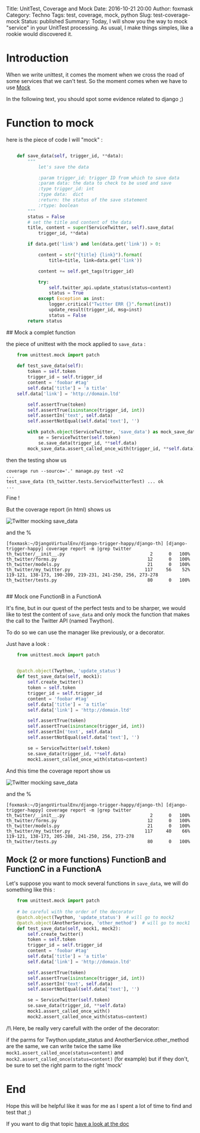 Title: UnitTest, Coverage and Mock
Date: 2016-10-21 20:00
Author: foxmask
Category: Techno
Tags: test, coverage, mock, python
Slug: test-coverage-mock
Status: published
Summary: Today, I will show you the way to mock "service" in your UnitTest processing. As usual, I make things simples, like a rookie would discovered it.

# Introduction 

When we write unittest, it comes the moment when we cross the road of some services that we can't test.
So the moment comes when we have to use [Mock](https://docs.python.org/dev/library/unittest.mock.html)

In the following text, you should spot some evidence related to django ;)

# Function to mock


here is the piece of code I will "mock" :


```python

    def save_data(self, trigger_id, **data):
        """
            let's save the data

            :param trigger_id: trigger ID from which to save data
            :param data: the data to check to be used and save
            :type trigger_id: int
            :type data:  dict
            :return: the status of the save statement
            :rtype: boolean
        """
        status = False
        # set the title and content of the data
        title, content = super(ServiceTwitter, self).save_data(
            trigger_id, **data)

        if data.get('link') and len(data.get('link')) > 0:

            content = str("{title} {link}").format(
                title=title, link=data.get('link'))

            content += self.get_tags(trigger_id)

            try:
                self.twitter_api.update_status(status=content)
                status = True
            except Exception as inst:
                logger.critical("Twitter ERR {}".format(inst))
                update_result(trigger_id, msg=inst)
                status = False
        return status
```

## Mock a complet function

the piece of unittest with the mock applied to `save_data` :
    
```python
    from unittest.mock import patch
    
    def test_save_data(self):
        token = self.token
        trigger_id = self.trigger_id
        content = 'foobar #tag'
        self.data['title'] = 'a title'
    self.data['link'] = 'http://domain.ltd'

        self.assertTrue(token)
        self.assertTrue(isinstance(trigger_id, int))
        self.assertIn('text', self.data)
        self.assertNotEqual(self.data['text'], '')

        with patch.object(ServiceTwitter, 'save_data') as mock_save_data:
            se = ServiceTwitter(self.token)
            se.save_data(trigger_id, **self.data)
        mock_save_data.assert_called_once_with(trigger_id, **self.data)
```


then the testing show us 

```
coverage run --source='.' manage.py test -v2
...
test_save_data (th_twitter.tests.ServiceTwitterTest) ... ok
...
```
Fine !

But the coverage report (in html) shows us 

![Twitter mocking save_data](https://foxmask.trigger-happy.eu/static/twitter_mock_save_data.png)


and the % 
```
[foxmask:~/DjangoVirtualEnv/django-trigger-happy/django-th] [django-trigger-happy] coverage report -m |grep twitter
th_twitter/__init__.py                                2      0   100%   
th_twitter/forms.py                                  12      0   100%   
th_twitter/models.py                                 21      0   100%   
th_twitter/my_twitter.py                            117     56    52%   119-121, 138-173, 190-209, 219-231, 241-250, 256, 273-278
th_twitter/tests.py                                  80      0   100%   
   
```        

## Mock one FunctionB in a FunctionA 

It's fine, but in our quest of the perfect tests and to be sharper, we would like to test the content of `save_data` and only mock the function that makes the call to the Twitter API (named Twython).

To do so we can use the manager like previously, or a decorator. 

Just have a look :

               
```python
    from unittest.mock import patch            
               

    @patch.object(Twython, 'update_status')
    def test_save_data(self, mock1):
        self.create_twitter()
        token = self.token
        trigger_id = self.trigger_id
        content = 'foobar #tag'
        self.data['title'] = 'a title'
        self.data['link'] = 'http://domain.ltd'

        self.assertTrue(token)
        self.assertTrue(isinstance(trigger_id, int))
        self.assertIn('text', self.data)
        self.assertNotEqual(self.data['text'], '')

        se = ServiceTwitter(self.token)
        se.save_data(trigger_id, **self.data)
        mock1.assert_called_once_with(status=content)
```

And this time the coverage report show us 

![Twitter mocking save_data](https://foxmask.trigger-happy.eu/static/twitter_mock_save_data2.png)


and the % 
```
[foxmask:~/DjangoVirtualEnv/django-trigger-happy/django-th] [django-trigger-happy] coverage report -m |grep twitter
th_twitter/__init__.py                                2      0   100%   
th_twitter/forms.py                                  12      0   100%   
th_twitter/models.py                                 21      0   100%   
th_twitter/my_twitter.py                            117     40    66%   119-121, 138-173, 205-208, 241-250, 256, 273-278
th_twitter/tests.py                                  80      0   100%   
```

## Mock (2 or more functions) FunctionB and FunctionC in a FunctionA

Let's suppose you want to mock several functions in `save_data`, we will do something like this :

```python
    from unittest.mock import patch            
               
    # be careful with the order of the decorator 
    @patch.object(Twython, 'update_status')  # will go to mock2
    @patch.object(AnotherService, 'other_method')  # will go to mock1
    def test_save_data(self, mock1, mock2):
        self.create_twitter()
        token = self.token
        trigger_id = self.trigger_id
        content = 'foobar #tag'
        self.data['title'] = 'a title'
        self.data['link'] = 'http://domain.ltd'

        self.assertTrue(token)
        self.assertTrue(isinstance(trigger_id, int))
        self.assertIn('text', self.data)
        self.assertNotEqual(self.data['text'], '')

        se = ServiceTwitter(self.token)
        se.save_data(trigger_id, **self.data)
        mock1.assert_called_once_with()  
        mock2.assert_called_once_with(status=content)
```

/!\ Here, be really very carefull with the order of the decorator: 

if the parms for Twython.update_status and AnotherService.other_method are the same, we can write twice the same like `mock1.assert_called_once(status=content)` and `mock2.assert_called_once(status=content)` (for example)
but if they don't, be sure to set the right parm to the right 'mock'

# End

Hope this will be helpful like it was for me as I spent a lot of time to find and test that ;)

If you want to dig that topic [have a look at the doc](https://docs.python.org/dev/library/unittest.mock.html#patch-object)
